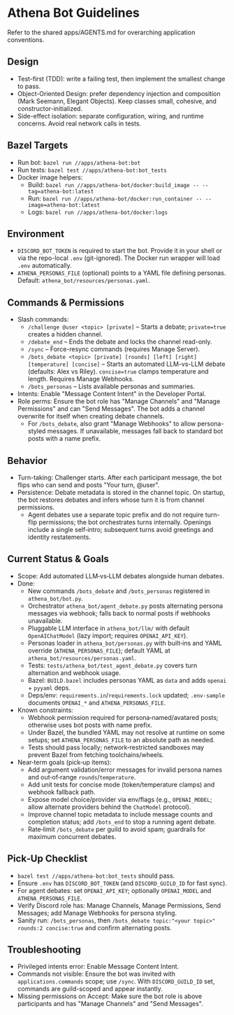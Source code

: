 # Athena Bot Guidelines

Refer to the shared apps/AGENTS.md for overarching application conventions.

## Design

- Test-first (TDD): write a failing test, then implement the smallest change to pass.
- Object-Oriented Design: prefer dependency injection and composition (Mark Seemann, Elegant Objects). Keep classes small, cohesive, and constructor-initialized.
- Side-effect isolation: separate configuration, wiring, and runtime concerns. Avoid real network calls in tests.

## Bazel Targets

- Run bot: `bazel run //apps/athena-bot:bot`
- Run tests: `bazel test //apps/athena-bot:bot_tests`
- Docker image helpers:
  - Build: `bazel run //apps/athena-bot/docker:build_image -- --tag=athena-bot:latest`
  - Run: `bazel run //apps/athena-bot/docker:run_container -- --image=athena-bot:latest`
  - Logs: `bazel run //apps/athena-bot/docker:logs`

## Environment

- `DISCORD_BOT_TOKEN` is required to start the bot. Provide it in your shell or via the repo-local `.env` (git-ignored). The Docker run wrapper will load `.env` automatically.
- `ATHENA_PERSONAS_FILE` (optional) points to a YAML file defining personas. Default: `athena_bot/resources/personas.yaml`.

## Commands & Permissions

- Slash commands:
  - `/challenge @user <topic> [private]` – Starts a debate; `private=true` creates a hidden channel.
  - `/debate_end` – Ends the debate and locks the channel read-only.
  - `/sync` – Force-resync commands (requires Manage Server).
  - `/bots_debate <topic> [private] [rounds] [left] [right] [temperature] [concise]` – Starts an automated LLM-vs-LLM debate (defaults: Alex vs Riley). `concise=true` clamps temperature and length. Requires Manage Webhooks.
  - `/bots_personas` – Lists available personas and summaries.
- Intents: Enable "Message Content Intent" in the Developer Portal.
- Role perms: Ensure the bot role has "Manage Channels" and "Manage Permissions" and can "Send Messages". The bot adds a channel overwrite for itself when creating debate channels.
  - For `/bots_debate`, also grant "Manage Webhooks" to allow persona-styled messages. If unavailable, messages fall back to standard bot posts with a name prefix.

## Behavior

- Turn-taking: Challenger starts. After each participant message, the bot flips who can send and posts "Your turn, @user".
- Persistence: Debate metadata is stored in the channel topic. On startup, the bot restores debates and infers whose turn it is from channel permissions.
  - Agent debates use a separate topic prefix and do not require turn-flip permissions; the bot orchestrates turns internally. Openings include a single self‑intro; subsequent turns avoid greetings and identity restatements.

## Current Status & Goals

- Scope: Add automated LLM‑vs‑LLM debates alongside human debates.
- Done:
  - New commands `/bots_debate` and `/bots_personas` registered in `athena_bot/bot.py`.
  - Orchestrator `athena_bot/agent_debate.py` posts alternating persona messages via webhook; falls back to normal posts if webhooks unavailable.
  - Pluggable LLM interface in `athena_bot/llm/` with default `OpenAIChatModel` (lazy import; requires `OPENAI_API_KEY`).
  - Personas loader in `athena_bot/personas.py` with built‑ins and YAML override (`ATHENA_PERSONAS_FILE`); default YAML at `athena_bot/resources/personas.yaml`.
  - Tests: `tests/athena_bot/test_agent_debate.py` covers turn alternation and webhook usage.
  - Bazel: `BUILD.bazel` includes personas YAML as `data` and adds `openai` + `pyyaml` deps.
  - Deps/env: `requirements.in`/`requirements.lock` updated; `.env-sample` documents `OPENAI_*` and `ATHENA_PERSONAS_FILE`.
- Known constraints:
  - Webhook permission required for persona‑named/avatared posts; otherwise uses bot posts with name prefix.
  - Under Bazel, the bundled YAML may not resolve at runtime on some setups; set `ATHENA_PERSONAS_FILE` to an absolute path as needed.
  - Tests should pass locally; network‑restricted sandboxes may prevent Bazel from fetching toolchains/wheels.
- Near‑term goals (pick‑up items):
  - Add argument validation/error messages for invalid persona names and out‑of‑range `rounds`/`temperature`.
  - Add unit tests for concise mode (token/temperature clamps) and webhook fallback path.
  - Expose model choice/provider via env/flags (e.g., `OPENAI_MODEL`; allow alternate providers behind the `ChatModel` protocol).
  - Improve channel topic metadata to include message counts and completion status; add `/bots_end` to stop a running agent debate.
  - Rate‑limit `/bots_debate` per guild to avoid spam; guardrails for maximum concurrent debates.

## Pick‑Up Checklist

- `bazel test //apps/athena-bot:bot_tests` should pass.
- Ensure `.env` has `DISCORD_BOT_TOKEN` (and `DISCORD_GUILD_ID` for fast sync).
- For agent debates: set `OPENAI_API_KEY`; optionally `OPENAI_MODEL` and `ATHENA_PERSONAS_FILE`.
- Verify Discord role has: Manage Channels, Manage Permissions, Send Messages; add Manage Webhooks for persona styling.
- Sanity run: `/bots_personas`, then `/bots_debate topic:"<your topic>" rounds:2 concise:true` and confirm alternating posts.

## Troubleshooting

- Privileged intents error: Enable Message Content Intent.
- Commands not visible: Ensure the bot was invited with `applications.commands` scope; use `/sync`. With `DISCORD_GUILD_ID` set, commands are guild-scoped and appear instantly.
- Missing permissions on Accept: Make sure the bot role is above participants and has "Manage Channels" and "Send Messages".
